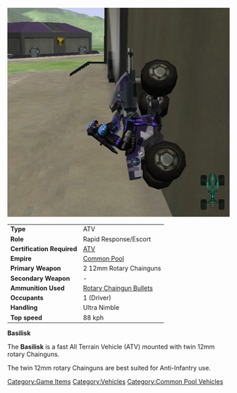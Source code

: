![](images/Basilisk.jpg "Basilisk.jpg")

|                            |                                                                  |
| -------------------------- | ---------------------------------------------------------------- |
| **Type**                   | ATV                                                              |
| **Role**                   | Rapid Response/Escort                                            |
| **Certification Required** | [ATV](<ATV_(Certification)> "wikilink")                          |
| **Empire**                 | [Common Pool](Common_Pool.md "wikilink")                         |
| **Primary Weapon**         | 2 12mm Rotary Chainguns                                          |
| **Secondary Weapon**       | \-                                                               |
| **Ammunition Used**        | [Rotary Chaingun Bullets](Rotary_Chaingun_Bullets.md "wikilink") |
| **Occupants**              | 1 (Driver)                                                       |
| **Handling**               | Ultra Nimble                                                     |
| **Top speed**              | 88 kph                                                           |

**Basilisk**

The **Basilisk** is a fast All Terrain Vehicle (ATV) mounted with twin
12mm rotary Chainguns.

The twin 12mm rotary Chainguns are best suited for Anti-Infantry use.

[Category:Game Items](Category:Game_Items.md "wikilink")
[Category:Vehicles](Category:Vehicles.md "wikilink") [Category:Common Pool
Vehicles](Category:Common_Pool_Vehicles.md "wikilink")
